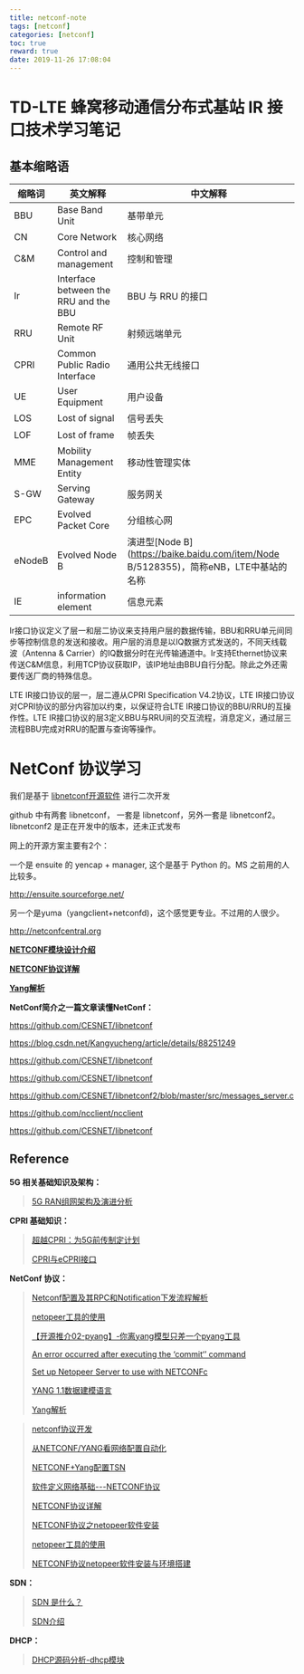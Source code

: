 ```yaml
---
title: netconf-note
tags: [netconf]
categories: [netconf]
toc: true
reward: true
date: 2019-11-26 17:08:04
---
```


# TD-LTE 蜂窝移动通信分布式基站 IR 接口技术学习笔记

## 基本缩略语

| 缩略词 | 英文解释                              | 中文解释                                                     |
| ------ | ------------------------------------- | ------------------------------------------------------------ |
| BBU    | Base Band Unit                        | 基带单元                                                     |
| CN     | Core Network                          | 核心网络                                                     |
| C&M    | Control and management                | 控制和管理                                                   |
| Ir     | Interface between the RRU and the BBU | BBU 与 RRU 的接口                                            |
| RRU    | Remote RF Unit                        | 射频远端单元                                                 |
| CPRI   | Common Public Radio Interface         | 通用公共无线接口                                             |
| UE     | User Equipment                        | 用户设备                                                     |
| LOS    | Lost of signal                        | 信号丢失                                                     |
| LOF    | Lost of frame                         | 帧丢失                                                       |
| MME    | Mobility Management Entity            | 移动性管理实体                                               |
| S-GW   | Serving Gateway                       | 服务网关                                                     |
| EPC    | Evolved Packet Core                   | 分组核心网                                                   |
| eNodeB | Evolved Node B                        | 演进型[Node B](https://baike.baidu.com/item/Node B/5128355)，简称eNB，LTE中基站的名称 |
| IE     | information element                   | 信息元素                                                     |



Ir接口协议定义了层一和层二协议来支持用户层的数据传输，BBU和RRU单元间同步等控制信息的发送和接收。用户层的消息是以IQ数据方式发送的，不同天线载波（Antenna & Carrier）的IQ数据分时在光传输通道中。Ir支持Ethernet协议来传送C&M信息，利用TCP协议获取IP，该IP地址由BBU自行分配。除此之外还需要传送厂商的特殊信息。

LTE IR接口协议的层一，层二遵从CPRI Specification V4.2协议，LTE IR接口协议对CPRI协议的部分内容加以约束，以保证符合LTE IR接口协议的BBU/RRU的互操作性。LTE IR接口协议的层3定义BBU与RRU间的交互流程，消息定义，通过层三流程BBU完成对RRU的配置与查询等操作。



# NetConf 协议学习

我们是基于 [libnetconf开源软件](https://github.com/CESNET/libnetconf) 进行二次开发

github 中有两套 libnetconf， 一套是 libnetconf，另外一套是 libnetconf2。libnetconf2 是正在开发中的版本，还未正式发布

网上的开源方案主要有2个：

一个是 ensuite 的 yencap + manager, 这个是基于 Python 的。MS 之前用的人比较多。

http://ensuite.sourceforge.net/

另一个是yuma（yangclient+netconfd)，这个感觉更专业。不过用的人很少。

http://netconfcentral.org

**[NETCONF模块设计介绍](https://blog.csdn.net/haopeng123321/article/details/54934542)**

**[NETCONF协议详解](https://blog.csdn.net/anzheangel/article/details/78885880)**

**[Yang解析](https://blog.csdn.net/CSND_PAN/article/details/79542917)**

**NetConf简介之一篇文章读懂NetConf：**

https://github.com/CESNET/libnetconf

https://blog.csdn.net/Kangyucheng/article/details/88251249

https://github.com/CESNET/libnetconf

https://github.com/CESNET/libnetconf

https://github.com/CESNET/libnetconf2/blob/master/src/messages_server.c

https://github.com/ncclient/ncclient

https://github.com/CESNET/libnetconf



## Reference

**5G 相关基础知识及架构：**

> [5G RAN组网架构及演进分析](http://m.c114.com.cn/w5466-1074079.html)

**CPRI 基础知识：**

> [超越CPRI：为5G前传制定计划](https://www.exfo.com/zh/resources/blog/beyond-cpri-planning-5g-fronthaul/)
>
> [CPRI与eCPRI接口]([http://www.5gcorner.com/2019/09/24/cpri%E4%B8%8Eecpri%E6%8E%A5%E5%8F%A3/](http://www.5gcorner.com/2019/09/24/cpri与ecpri接口/))

**NetConf 协议：**

> [ Netconf配置及其RPC和Notification下发流程解析 ](https://www.sdnlab.com/17786.html)
>
> [netopeer工具的使用]( https://blog.csdn.net/mylifeyouwill/article/details/81539547 )
>
> [【开源推介02-pyang】-你离yang模型只差一个pyang工具]( https://blog.csdn.net/xinquanv1/article/details/88133803 )
>
> [An error occurred after executing the ‘commit‘’ command](https://github.com/CESNET/netopeer/issues/166)
>
> [Set up Netopeer Server to use with NETCONFc](http://www.seguesoft.com/index.php/how-to-set-up-netopeer-server-to-use-with-netconfc)
>
> [YANG 1.1数据建模语言](https://www.bookstack.cn/read/rfc7950-zh/README.md)
>
> [Yang解析]( https://blog.csdn.net/CSND_PAN/article/details/79542917 )



> [netconf协议开发](https://blog.csdn.net/happylzs2008/article/details/91359439)
>
> [从NETCONF/YANG看网络配置自动化](https://www.sdnlab.com/16064.html)
>
> [NETCONF+Yang配置TSN](http://www.mamicode.com/info-detail-2619856.html)
>
> 
>
> [软件定义网络基础---NETCONF协议](https://www.cnblogs.com/ssyfj/p/11651450.html)
>
> [NETCONF协议详解](https://blog.csdn.net/CSND_PAN/article/details/79541868)
>
> [NETCONF协议之netopeer软件安装](https://blog.csdn.net/baiqishijkh/article/details/74006878)
>
> [netopeer工具的使用](https://blog.csdn.net/mylifeyouwill/article/details/81539547)
>
> [NETCONF协议netopeer软件安装与环境搭建](https://blog.csdn.net/rocson001/article/details/54575899)
>
> 

**SDN：**

> [SDN 是什么？](https://www.zhihu.com/question/20279620)
>
> [SDN介绍](https://www.cnblogs.com/ssyfj/tag/SDN/)

**DHCP：**

> [DHCP源码分析-dhcp模块](https://blog.csdn.net/wuyongpeng0912/article/details/50445486)

